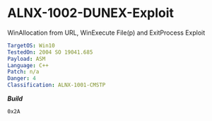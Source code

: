 # ALNX-1002-DUNEX-Exploit
WinAllocation from URL, WinExecute File(p) and ExitProcess Exploit

```yaml
TargetOS: Win10
TestedOn: 2004 SO 19041.685
Payload: ASM
Language: C++
Patch: n/a
Danger: 4
Classification: ALNX-1001-CMSTP
```

**_Build_**
```hex
0x2A
```

